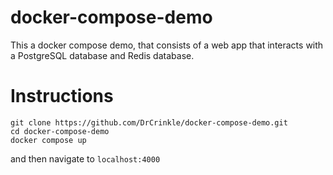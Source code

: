 # docker-compose-demo

This a docker compose demo, that consists of a web app that interacts with a PostgreSQL database and Redis database.

# Instructions
```
git clone https://github.com/DrCrinkle/docker-compose-demo.git
cd docker-compose-demo
docker compose up
```
and then navigate to ```localhost:4000```
